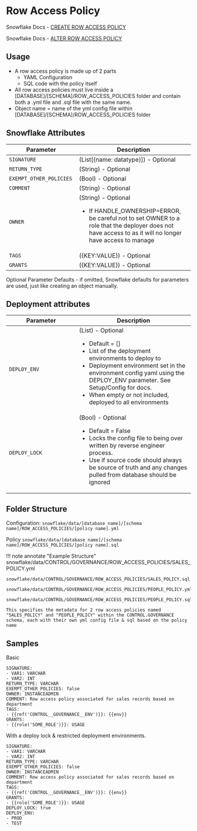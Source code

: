 # Row Access Policy

Snowflake Docs - [CREATE ROW ACCESS POLICY](https://docs.snowflake.com/en/sql-reference/sql/alter-table)

Snowflake Docs - [ALTER ROW ACCESS POLICY](https://docs.snowflake.com/en/sql-reference/sql/alter-view)

## Usage 
* A row access policy is made up of 2 parts
    * YAML Configuration
    * SQL code with the policy itself
* All row access policies must live inside a [DATABASE]/[SCHEMA]/ROW_ACCESS_POLICIES folder and contain both a .yml file and .sql file with the same name.
* Object name = name of the yml config file within [DATABASE]/[SCHEMA]/ROW_ACCESS_POLICIES folder

## Snowflake Attributes

| <div style="width:175px">Parameter</div>          | Description                          |
| ------------------------------------------------  | ------------------------------------ |
| `SIGNATURE`         | (List[{name: datatype}]) - Optional |
| `RETURN_TYPE`         | (String) - Optional |
| `EXEMPT_OTHER_POLICIES`         | (Bool) - Optional |
| `COMMENT`         | (String) - Optional |
| `OWNER`         | (String) - Optional <ul><li>If HANDLE_OWNERSHIP=ERROR, be careful not to set OWNER to a role that the deployer does not have access to as it will no longer have access to manage</li></ul>|
| `TAGS`         | ({KEY:VALUE}) - Optional |
| `GRANTS`         | ({KEY:VALUE}) - Optional |

Optional Parameter Defaults - if omitted, Snowflake defaults for parameters are used, just like creating an object manually.

## Deployment attributes

| <div style="width:175px">Parameter</div>          | Description                          |
| ------------------------------------------------  | ------------------------------------ |
| `DEPLOY_ENV`         | (List) - Optional <ul><li>Default = []</li><li>List of the deployment environments to deploy to</li><li>Deployment environment set in the environment config yaml using the DEPLOY_ENV parameter.  See Setup/Config for docs.</li><li>When empty or not included, deployed to all environments</li></ul> |
| `DEPLOY_LOCK`         | (Bool) - Optional <ul><li>Default = False</li><li>Locks the config file to being over written by reverse engineer process.</li><li>Use if source code should always be source of truth and any changes pulled from database should be ignored</li></ul> |

## Folder Structure

Configuration:
  `snowflake/data/[database name]/[schema name]/ROW_ACCESS_POLICIES/[policy name].yml`

Policy
  `snowflake/data/[database name]/[schema name]/ROW_ACCESS_POLICIES/[policy name].sql`
  

!!! note annotate "Example Structure"
    snowflake/data/CONTROL/GOVERNANCE/ROW_ACCESS_POLICIES/SALES_POLICY.yml
    
    snowflake/data/CONTROL/GOVERNANCE/ROW_ACCESS_POLICIES/SALES_POLICY.sql

    snowflake/data/CONTROL/GOVERNANCE/ROW_ACCESS_POLICIES/PEOPLE_POLICY.yml

    snowflake/data/CONTROL/GOVERNANCE/ROW_ACCESS_POLICIES/PEOPLE_POLICY.sql
    
    This specifies the metadata for 2 row access policies named "SALES_POLICY" and "PEOPLE_POLICY" within the CONTROL.GOVERNANCE schema, each with their own yml config file & sql based on the policy name

## Samples

Basic
```
SIGNATURE:
- VAR1: VARCHAR
- VAR2: INT
RETURN_TYPE: VARCHAR
EXEMPT_OTHER_POLICIES: false
OWNER: INSTANCEADMIN
COMMENT: Row access policy associated for sales records based on department
TAGS: 
- {{ref('CONTROL__GOVERNANCE__ENV')}}: {{env}}
GRANTS: 
- {{role('SOME_ROLE')}}: USAGE
```

With a deploy lock & restricted deployment environments.  
```
SIGNATURE:
- VAR1: VARCHAR
- VAR2: INT
RETURN_TYPE: VARCHAR
EXEMPT_OTHER_POLICIES: false
OWNER: INSTANCEADMIN
COMMENT: Row access policy associated for sales records based on department
TAGS: 
- {{ref('CONTROL__GOVERNANCE__ENV')}}: {{env}}
GRANTS: 
- {{role('SOME_ROLE')}}: USAGE
DEPLOY_LOCK: true
DEPLOY_ENV:
- PROD
- TEST
```
